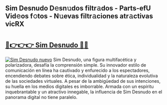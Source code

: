 ## Sim Desnudo D𝚎sn𝚞dos filtr𝚊dos - Parts-efU Vid𝚎os f𝚘tos - N𝚞evas filtr𝚊ciones atr𝚊ctivas vicRX

# <h2><a href="http://mb6l88.tromn.icu/?c=Sim+Desnudo">🔗👉👉👉 Sim Desnudo 🔗🔗</a></h2>

[![Sim Desnudo nuevo](https://i.imgur.com/pEAQMta.gif)](http://mb6l88.tromn.icu/?c=Sim+Desnudo)
Sim Desnudo, una figura multifacética y polarizadora, desafía la comprensión simple. Su innovador estilo de comunicación en línea ha cautivado y enfurecido a los espectadores, encendiendo debates sobre ética, individualidad y la naturaleza evolutiva de las sociedades virtuales. A pesar de la ambigüedad de sus intenciones, su huella en los medios digitales es imborrable. Armada con un espíritu inquebrantable y un atractivo innegable, la influencia de Sim Desnudo en el panorama digital no tiene paralelo.
